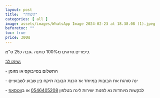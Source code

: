 ```yaml
---
layout: post
title:  "קיפודה"
categories: [ all ]
image: assets/images/WhatsApp Image 2024-02-23 at 18.38.08 (1).jpeg
beforetoc: ""
toc: true
price: 300₪
---
```


כיפודים.סרוגים מ100% כותנה .גובה כ25 ס"מ.


<p><u>שימו לב:</u></p>
<p>- התשלום בפייבוקס או מזומן</p>
<p>- ינה סורגת את הבובות במיוחד אז הכנת הבובה תיקח בין שבוע לשבועיים<br></p>
<p>- לבקשות מיוחדות נא לפנות ישירות לינה בטלפון <a href="tel:0546405208" target="_blank">0546405208</a> או ב<a href="https://wa.me/972546405208?text=שלום, בקשר לרעשן נעים לתינוקות נראה מעניין מאוד" target="_blank">ווטסאפ</a></p>